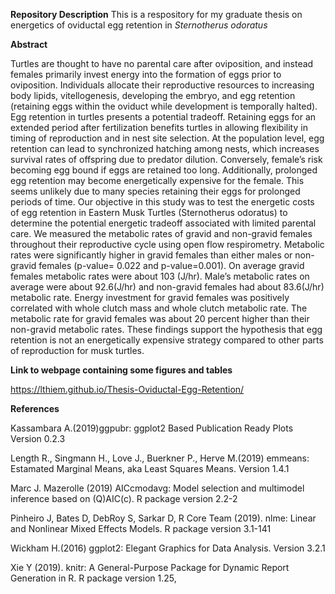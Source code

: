 
**Repository Description**
This is a respository for my graduate thesis on energetics of oviductal egg retention in *Sternotherus odoratus* 

**Abstract**

Turtles are thought to have no parental care after oviposition, and instead females primarily invest energy into the formation of eggs prior to oviposition. Individuals allocate their reproductive resources to increasing body lipids, vitellogenesis, developing the embryo, and egg retention (retaining eggs within the oviduct while development is temporally halted). Egg retention in turtles presents a potential tradeoff. Retaining eggs for an extended period after fertilization benefits turtles in allowing flexibility in timing of reproduction and in nest site selection. At the population level, egg retention can lead to synchronized hatching among nests, which increases survival rates of offspring due to predator dilution. Conversely, female’s risk becoming egg bound if eggs are retained too long. Additionally, prolonged egg retention may become energetically expensive for the female. This seems unlikely due to many species retaining their eggs for prolonged periods of time. Our objective in this study was to test the energetic costs of egg retention in Eastern Musk Turtles (Sternotherus odoratus) to determine the potential energetic tradeoff associated with limited parental care. We measured the metabolic rates of gravid and non-gravid females throughout their reproductive cycle using open flow respirometry. Metabolic rates were significantly higher in gravid females than either males or non-gravid females (p-value= 0.022 and p-value=0.001). On average gravid females metabolic rates were about 103 (J/hr). Male’s metabolic rates on average were about 92.6(J/hr) and non-gravid females had about 83.6(J/hr) metabolic rate. Energy investment for gravid females was positively correlated with whole clutch mass and whole clutch metabolic rate. The metabolic rate for gravid females was about 20 percent higher than their non-gravid metabolic rates.  These findings support the hypothesis that egg retention is not an energetically expensive strategy compared to other parts of reproduction for musk turtles. 

 **Link to webpage containing some figures and tables**

 https://lthiem.github.io/Thesis-Oviductal-Egg-Retention/
 
 
**References**


Kassambara A.(2019)ggpubr: ggplot2 Based Publication Ready Plots Version 0.2.3

Length R., Singmann H., Love J., Buerkner P., Herve M.(2019) emmeans: Estamated Marginal Means, aka Least Squares Means. Version 1.4.1

Marc J. Mazerolle (2019) AICcmodavg: Model selection and multimodel inference based on (Q)AIC(c). R package version 2.2-2

Pinheiro J, Bates D, DebRoy S, Sarkar D, R Core Team (2019). nlme: Linear and Nonlinear Mixed Effects Models. R package version 3.1-141

Wickham H.(2016) ggplot2: Elegant Graphics for Data Analysis. Version 3.2.1

Xie Y (2019). knitr: A General-Purpose Package for Dynamic Report Generation in R. R package version 1.25,









